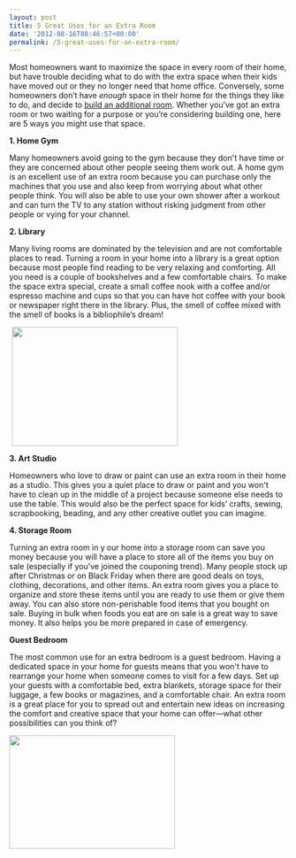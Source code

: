 ```yaml
---
layout: post
title: 5 Great Uses for an Extra Room
date: '2012-08-16T08:46:57+00:00'
permalink: /5-great-uses-for-an-extra-room/
---
```

Most homeowners want to maximize the space in every room of their home, but have trouble deciding what to do with the extra space when their kids have moved out or they no longer need that home office. Conversely, some homeowners don’t have <em>enough </em>space in their home for the things they like to do, and decide to <a href="http://www.murraylampert.com/san-diego-room-additions/">build an additional room</a>. Whether you’ve got an extra room or two waiting for a purpose or you’re considering building one, here are 5 ways you might use that space.

<strong>1. Home Gym</strong>

Many homeowners avoid going to the gym because they don't have time or they are concerned about other people seeing them work out. A home gym is an excellent use of an extra room because you can purchase only the machines that you use and also keep from worrying about what other people think. You will also be able to use your own shower after a workout and can turn the TV to any station without risking judgment from other people or vying for your channel.

<strong>2. Library</strong>

Many living rooms are dominated by the television and are not comfortable places to read. Turning a room in your home into a library is a great option because most people find reading to be very relaxing and comforting. All you need is a couple of bookshelves and a few comfortable chairs. To make the space extra special, create a small coffee nook with a coffee and/or espresso machine and cups so that you can have hot coffee with your book or newspaper right there in the library. Plus, the smell of coffee mixed with the smell of books is a bibliophile’s dream!

<a href="http://murraylampert.com/wp-content/uploads/2012/08/Cepak-Rendering-5.gif"><img class="alignleft size-medium wp-image-1137" style="margin-left: 5px; margin-right: 5px;" title="Great uses for an extra room" src="http://murraylampert.com/wp-content/uploads/2012/08/Cepak-Rendering-5-300x215.gif" alt="" width="300" height="215" /></a>

<strong>3. Art Studio</strong>

Homeowners who love to draw or paint can use an extra room in their home as a studio. This gives you a quiet place to draw or paint and you won't have to clean up in the middle of a project because someone else needs to use the table. This would also be the perfect space for kids’ crafts, sewing, scrapbooking, beading, and any other creative outlet you can imagine.

<strong>4. Storage Room</strong>

Turning an extra room in y<strong> </strong>our home into a storage room can save you money because you will have a place to store all of the items you buy on sale (especially if you’ve joined the couponing trend). Many people stock up after Christmas or on Black Friday when there are good deals on toys, clothing, decorations, and other items. An extra room gives you a place to organize and store these items until you are ready to use the<strong></strong>m or give them away. You can also store non-perishable food items that you bought on sale. Buying in bulk when foods you eat are on sale is a great way to save money. It also helps you be more prepared in case of emergency.

<strong>Guest Bedroom</strong>

The most common use for an extra bedroom is a guest bedroom. Having a dedicated space in your home for guests means that you won't have to rearrange your home when someone comes to visit for a few days. Set up your guests with a comfortable bed, extra blankets, storage space for their luggage, a few books or magazines, and a comfortable chair.
An extra room is a great place for you to spread out and entertain new ideas on increasing the comfort and creative space that your home can offer—what other possibilities can you think of?

<a href="http://murraylampert.com/wp-content/uploads/2012/08/barron3.gif"><img class="aligncenter size-medium wp-image-1136" title="barron" src="http://murraylampert.com/wp-content/uploads/2012/08/barron3-300x205.gif" alt="" width="300" height="205" /></a>
<strong></strong><strong></strong><strong></strong>
